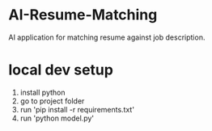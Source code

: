 # AI-Resume-Matching
AI application for matching resume against job description.

# local dev setup
1. install python
2. go to project folder
3. run 'pip install -r requirements.txt'
4. run 'python model.py'
